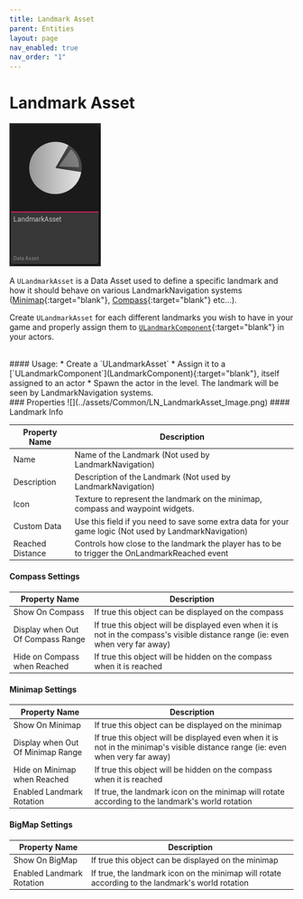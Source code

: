```yaml
---
title: Landmark Asset
parent: Entities
layout: page
nav_enabled: true
nav_order: "1"
---
```


# Landmark Asset

![](../assets/Common/LN_LandmarkAsset_Icon.png)

A `ULandmarkAsset` is a Data Asset used to define a specific landmark and how it should behave on various LandmarkNavigation systems ([Minimap](../Entities/Minimap){:target="blank"}, [Compass](../Entities/Compass){:target="blank"} etc...).

Create `ULandmarkAsset` for each different landmarks you wish to have in your game and properly assign them to [`ULandmarkComponent`](LandmarkComponent){:target="blank"} in your actors.

<br>
#### Usage:  
* Create a `ULandmarkAsset`
* Assign it to a [`ULandmarkComponent`](LandmarkComponent){:target="blank"}, itself assigned to an actor
* Spawn the actor in the level. The landmark will be seen by LandmarkNavigation systems.

<br>
### Properties
![](../assets/Common/LN_LandmarkAsset_Image.png)
#### Landmark Info

| Property Name    | Description                                                                                             |
| ---------------- | ------------------------------------------------------------------------------------------------------- |
| Name             | Name of the Landmark (Not used by LandmarkNavigation)                                                   |
| Description      | Description of the Landmark (Not used by LandmarkNavigation)                                            |
| Icon             | Texture to represent the landmark on the minimap, compass and waypoint widgets.                         |
| Custom Data      | Use this field if you need to save some extra data for your game logic (Not used by LandmarkNavigation) |
| Reached Distance | Controls how close to the landmark the player has to be to trigger the OnLandmarkReached event          |

#### Compass Settings

| Property Name                     | Description                                                                                                                     |
| --------------------------------- | ------------------------------------------------------------------------------------------------------------------------------- |
| Show On Compass                   | If true this object can be displayed on the compass                                                                             |
| Display when Out Of Compass Range | If true this object will be displayed even when it is not in the compass's visible distance range (ie: even when very far away) |
| Hide on Compass when Reached      | If true this object will be hidden on the compass when it is reached                                                            |

#### Minimap Settings

| Property Name                     | Description                                                                                                                     |
| --------------------------------- | ------------------------------------------------------------------------------------------------------------------------------- |
| Show On Minimap                   | If true this object can be displayed on the minimap                                                                             |
| Display when Out Of Minimap Range | If true this object will be displayed even when it is not in the minimap's visible distance range (ie: even when very far away) |
| Hide on Minimap when Reached      | If true this object will be hidden on the compass when it is reached                                                            |
| Enabled Landmark Rotation         | If true, the landmark icon on the minimap will rotate according to the landmark's world rotation                                |

#### BigMap Settings

| Property Name                     | Description                                                                                                                     |
| --------------------------------- | ------------------------------------------------------------------------------------------------------------------------------- |
| Show On BigMap                    | If true this object can be displayed on the minimap                                                                             |                                                        |
| Enabled Landmark Rotation         | If true, the landmark icon on the minimap will rotate according to the landmark's world rotation                                |






